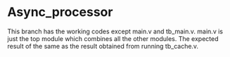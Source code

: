 # Async_processor

This branch has the working codes except main.v and tb_main.v. main.v is just the top module which combines all the other modules. The expected result of the same as the result obtained from running tb_cache.v. 
